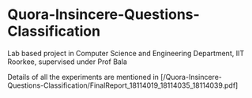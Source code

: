 # Quora-Insincere-Questions-Classification
Lab based project in Computer Science and Engineering Department, IIT Roorkee, supervised under Prof Bala

Details of all the experiments are mentioned in [/Quora-Insincere-Questions-Classification/FinalReport_18114019_18114035_18114039.pdf]
